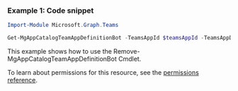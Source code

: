 ### Example 1: Code snippet

```powershellImport-Module Microsoft.Graph.Teams

Get-MgAppCatalogTeamAppDefinitionBot -TeamsAppId $teamsAppId -TeamsAppDefinitionId $teamsAppDefinitionId
```
This example shows how to use the Remove-MgAppCatalogTeamAppDefinitionBot Cmdlet.
To learn about permissions for this resource, see the [permissions reference](/graph/permissions-reference).


